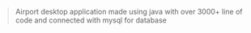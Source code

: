 > Airport desktop application made using java with over 3000+ line of code and connected with mysql for database
